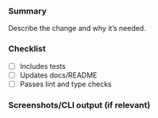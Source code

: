 ### Summary

Describe the change and why it’s needed.

### Checklist

- [ ] Includes tests
- [ ] Updates docs/README
- [ ] Passes lint and type checks

### Screenshots/CLI output (if relevant)

